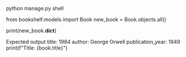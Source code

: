 python manage.py shell

from bookshelf.models import Book 
new_book = Book.objects.all()

print(new_book.__dict__)


Expected output
title: 1984
author: George Orwell
publication_year: 1949
print(f"Title: {book.title}")